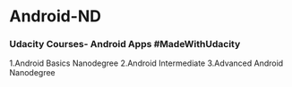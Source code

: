 # Android-ND
### Udacity Courses- Android Apps #MadeWithUdacity
1.Android Basics Nanodegree
2.Android Intermediate
3.Advanced Android Nanodegree 

